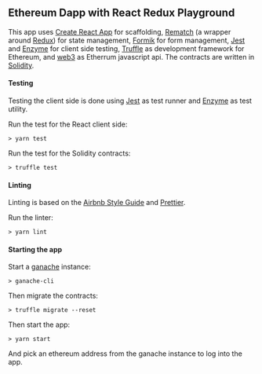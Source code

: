 ## Ethereum Dapp with React Redux Playground

This app uses [Create React App](https://github.com/facebook/create-react-app) for scaffolding,
[Rematch](https://rematch.gitbooks.io/rematch/) (a wrapper around [Redux](https://redux.js.org/)) for state management, [Formik](https://github.com/jaredpalmer/formik) for form management, [Jest](https://jestjs.io/) and [Enzyme](https://airbnb.io/enzyme/) for client side testing,  [Truffle](https://truffleframework.com/) as development framework for Ethereum, and [web3](https://github.com/ethereum/web3.js/) as Etherrum javascript api. The contracts are written in [Solidity](https://solidity.readthedocs.io/).

#### Testing

Testing the client side is done using [Jest](https://jestjs.io/) as test runner and [Enzyme](https://airbnb.io/enzyme/) as test utility.

Run the test for the React client side:
```
> yarn test
```

Run the test for the Solidity contracts:
```
> truffle test
```

#### Linting

Linting is based on the [Airbnb Style Guide](https://github.com/airbnb/javascript) and [Prettier](https://github.com/prettier/prettier).

Run the linter:

```
> yarn lint
```

#### Starting the app

Start a [ganache](https://truffleframework.com/ganache) instance:
```
> ganache-cli
```

Then migrate the contracts:
```
> truffle migrate --reset
```

Then start the app:
```
> yarn start
```

And pick an ethereum address from the ganache instance to log into the app.